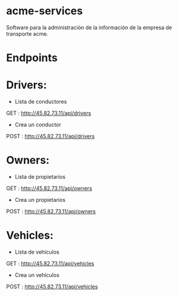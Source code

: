 # acme-services

Software para la administración de la información de la empresa de transporte acme.

# Endpoints

# Drivers:

- Lista de conductores

GET : http://45.82.73.11/api/drivers

- Crea un conductor

POST : http://45.82.73.11/api/drivers

# Owners:

- Lista de propietarios

GET : http://45.82.73.11/api/owners

- Crea un propietarios

POST : http://45.82.73.11/api/owners

# Vehicles:

- Lista de vehículos

GET : http://45.82.73.11/api/vehicles

- Crea un vehículos

POST : http://45.82.73.11/api/vehicles






